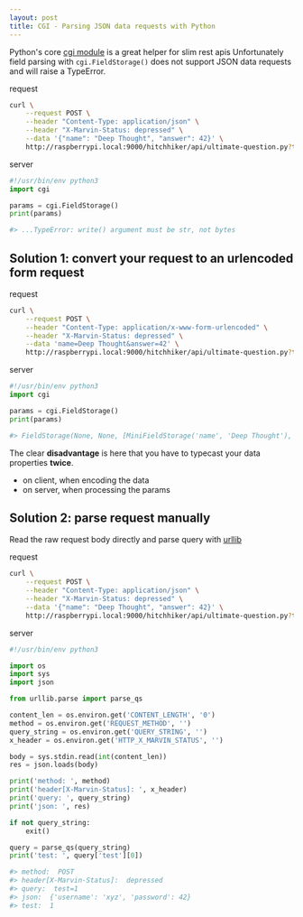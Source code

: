 ```yaml
---
layout: post
title: CGI - Parsing JSON data requests with Python
---
```


Python's core [cgi module](https://docs.python.org/3/library/cgi.html) is a great helper for slim rest apis
Unfortunately field parsing with `cgi.FieldStorage()` does not support JSON data requests and will raise a TypeError.

request

```bash
curl \
    --request POST \
    --header "Content-Type: application/json" \
    --header "X-Marvin-Status: depressed" \
    --data '{"name": "Deep Thought", "answer": 42}' \
    http://raspberrypi.local:9000/hitchhiker/api/ultimate-question.py?test=1
```

server

```python
#!/usr/bin/env python3
import cgi

params = cgi.FieldStorage()
print(params)

#> ...TypeError: write() argument must be str, not bytes
```


## Solution 1: convert your request to an urlencoded form request

request

```bash
curl \
    --request POST \
    --header "Content-Type: application/x-www-form-urlencoded" \
    --header "X-Marvin-Status: depressed" \
    --data 'name=Deep Thought&answer=42' \
    http://raspberrypi.local:9000/hitchhiker/api/ultimate-question.py?test=1
```

server

```python
#!/usr/bin/env python3
import cgi

params = cgi.FieldStorage()
print(params)

#> FieldStorage(None, None, [MiniFieldStorage('name', 'Deep Thought'), MiniFieldStorage('answer', '42'), MiniFieldStorage('test', '1')])

```

The clear **disadvantage** is here that you have to typecast your data properties **twice**.

 - on client, when encoding the data
 - on server, when processing the params

## Solution 2: parse request manually

Read the raw request body directly and parse query with [urllib](https://docs.python.org/3/library/urllib.parse.html)

request

```bash
curl \
    --request POST \
    --header "Content-Type: application/json" \
    --header "X-Marvin-Status: depressed" \
    --data '{"name": "Deep Thought", "answer": 42}' \
    http://raspberrypi.local:9000/hitchhiker/api/ultimate-question.py?test=1
```

server

```python
#!/usr/bin/env python3

import os
import sys
import json

from urllib.parse import parse_qs

content_len = os.environ.get('CONTENT_LENGTH', '0')
method = os.environ.get('REQUEST_METHOD', '')
query_string = os.environ.get('QUERY_STRING', '')
x_header = os.environ.get('HTTP_X_MARVIN_STATUS', '')

body = sys.stdin.read(int(content_len))
res = json.loads(body)

print('method: ', method)
print('header[X-Marvin-Status]: ', x_header)
print('query: ', query_string)
print('json: ', res)

if not query_string:
    exit()

query = parse_qs(query_string)
print('test: ', query['test'][0])

#> method:  POST
#> header[X-Marvin-Status]:  depressed
#> query:  test=1
#> json:  {'username': 'xyz', 'password': 42}
#> test:  1

```
